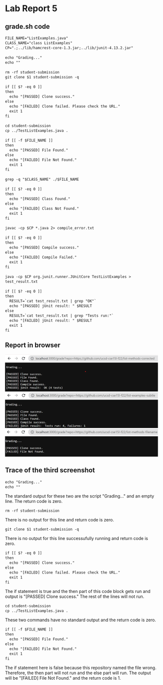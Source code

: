 # Lab Report 5
## grade.sh code
```
FILE_NAME="ListExamples.java"
CLASS_NAME="class ListExamples"
CP=".;../lib/hamcrest-core-1.3.jar;../lib/junit-4.13.2.jar"

echo "Grading..."
echo ""

rm -rf student-submission
git clone $1 student-submission -q

if [[ $? -eq 0 ]]
then
  echo "[PASSED] Clone success."
else
  echo "[FAILED] Clone failed. Please check the URL."
  exit 1
fi

cd student-submission
cp ../TestListExamples.java .

if [[ -f $FILE_NAME ]]
then
  echo "[PASSED] File Found."
else
  echo "[FAILED] File Not Found."
  exit 1
fi

grep -q "$CLASS_NAME" ./$FILE_NAME

if [[ $? -eq 0 ]]
then
  echo "[PASSED] Class Found."
else
  echo "[FAILED] Class Not Found."
  exit 1
fi

javac -cp $CP *.java 2> compile_error.txt

if [[ $? -eq 0 ]]
then
  echo "[PASSED] Compile success."
else
  echo "[FAILED] Compile Failed."
  exit 1
fi

java -cp $CP org.junit.runner.JUnitCore TestListExamples > test_result.txt

if [[ $? -eq 0 ]]
then
  RESULT=`cat test_result.txt | grep "OK"`
  echo "[PASSED] jUnit result: " $RESULT
else
  RESULT=`cat test_result.txt | grep "Tests run:"`
  echo "[FAILED] jUnit result: " $RESULT
  exit 1
fi
```

## Report in browser
![ScreenShot1](./Lab5_image/1.png)
![ScreenShot2](./Lab5_image/2.png)
![ScreenShot3](./Lab5_image/3.png)

## Trace of the third screenshot
```
echo "Grading..."
echo ""
```
The standard output for these two are the script "Grading..." and an empty line. The return code is zero.

```
rm -rf student-submission
```
There is no output for this line and return code is zero.

```
git clone $1 student-submission -q
```
There is no output for this line successufully running and return code is zero.

```
if [[ $? -eq 0 ]]
then
  echo "[PASSED] Clone success."
else
  echo "[FAILED] Clone failed. Please check the URL."
  exit 1
fi
```
The if statement is true and the then part of this code block gets run and output is "[PASSED] Clone success." The rest of the lines will not run.

```
cd student-submission
cp ../TestListExamples.java .
```
These two commands have no standard output and the return code is zero.

```
if [[ -f $FILE_NAME ]]
then
  echo "[PASSED] File Found."
else
  echo "[FAILED] File Not Found."
  exit 1
fi
```
The if statement here is false because this repository named the file wrong. Therefore, the then part will not run and the else part will run. The output will be "[FAILED] File Not Found." and the return code is 1.